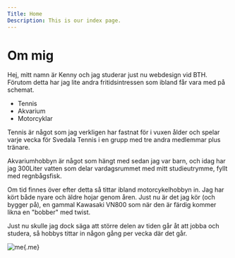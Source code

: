 ```yaml
---
Title: Home
Description: This is our index page.
---
```


Om mig
==========================

Hej, mitt namn är Kenny och jag studerar just nu webdesign vid BTH. Förutom detta har jag lite andra fritidsintressen som ibland får vara med på schemat.


* Tennis
* Akvarium
* Motorcyklar

Tennis är något som jag verkligen har fastnat för i vuxen ålder och spelar varje vecka för Svedala Tennis i en grupp med tre andra medlemmar plus tränare.

Akvariumhobbyn är något som hängt med sedan jag var barn, och idag har jag 300Liter vatten som delar vardagsrummet med mitt studieutrymme, fyllt med regnbågsfisk.

Om tid finnes över efter detta så tittar ibland motorcykelhobbyn in. Jag har kört både nyare och äldre hojar genom åren. Just nu är det jag kör (och bygger på), en gammal Kawasaki VN800 som när den är färdig kommer likna en "bobber" med twist.

Just nu skulle jag dock säga att större delen av tiden går åt att jobba och studera, så hobbys tittar in någon gång per vecka där det går.

![me](%assets_url%/img/rainbowfish_orange.jpg){.me}
